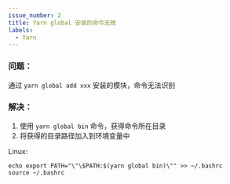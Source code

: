 ```yaml
---
issue_number: 2
title: Yarn global 安装的命令无效
labels:
  - Yarn
---
```


### 问题：
通过 `yarn global add xxx` 安装的模块，命令无法识别

### 解决：
1. 使用 `yarn global bin` 命令，获得命令所在目录
2. 将获得的目录路径加入到环境变量中

Linux:
```shell
echo export PATH="\"\$PATH:$(yarn global bin)\"" >> ~/.bashrc
source ~/.bashrc
```
